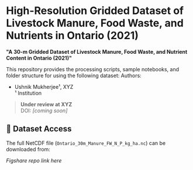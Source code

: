 # High-Resolution Gridded Dataset of Livestock Manure, Food Waste, and Nutrients in Ontario (2021)

**"A 30-m Gridded Dataset of Livestock Manure, Food Waste, and Nutrient Content in Ontario (2021)"**

This repository provides the processing scripts, sample notebooks, and folder structure for using the following dataset:
Authors:
- Ushnik Mukherjee¹, XYZ  
¹ Institution

> **Under review at XYZ**  
DOI: *[coming soon]*

## 📂 Dataset Access

The full NetCDF file (`Ontario_30m_Manure_FW_N_P_kg_ha.nc`) can be downloaded from:

*Figshare repo link here*

